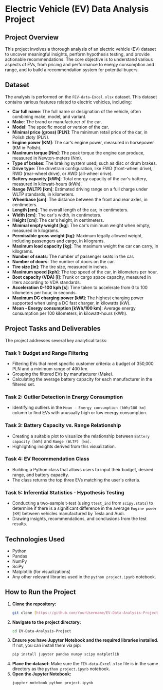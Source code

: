 # Electric Vehicle (EV) Data Analysis Project

## Project Overview

This project involves a thorough analysis of an electric vehicle (EV) dataset to uncover meaningful insights, perform hypothesis testing, and provide actionable recommendations. The core objective is to understand various aspects of EVs, from pricing and performance to energy consumption and range, and to build a recommendation system for potential buyers.

## Dataset

The analysis is performed on the `FEV-data-Excel.xlsx` dataset. This dataset contains various features related to electric vehicles, including:

* **Car full name**: The full name or designation of the vehicle, often combining make, model, and variant.
* **Make**: The brand or manufacturer of the car.
* **Model**: The specific model or version of the car.
* **Minimal price (gross) [PLN]**: The minimum retail price of the car, in Polish złoty (PLN).
* **Engine power [KM]**: The car's engine power, measured in horsepower (KM in Polish).
* **Maximum torque [Nm]**: The peak torque the engine can produce, measured in Newton-meters (Nm).
* **Type of brakes**: The braking system used, such as disc or drum brakes.
* **Drive type**: The drivetrain configuration, like FWD (front-wheel drive), RWD (rear-wheel drive), or AWD (all-wheel drive).
* **Battery capacity [kWh]**: Total energy capacity of the car's battery, measured in kilowatt-hours (kWh).
* **Range (WLTP) [km]**: Estimated driving range on a full charge under WLTP standards, in kilometers.
* **Wheelbase [cm]**: The distance between the front and rear axles, in centimeters.
* **Length [cm]**: The overall length of the car, in centimeters.
* **Width [cm]**: The car's width, in centimeters.
* **Height [cm]**: The car's height, in centimeters.
* **Minimal empty weight [kg]**: The car's minimum weight when empty, measured in kilograms.
* **Permissible gross weight [kg]**: Maximum legally allowed weight, including passengers and cargo, in kilograms.
* **Maximum load capacity [kg]**: The maximum weight the car can carry, in kilograms.
* **Number of seats**: The number of passenger seats in the car.
* **Number of doors**: The number of doors on the car.
* **Tire size [in]**: The tire size, measured in inches.
* **Maximum speed [kph]**: The top speed of the car, in kilometers per hour.
* **Boot capacity (VDA) [l]**: Trunk or cargo space capacity, measured in liters according to VDA standards.
* **Acceleration 0-100 kph [s]**: Time taken to accelerate from 0 to 100 kilometers per hour, in seconds.
* **Maximum DC charging power [kW]**: The highest charging power supported when using a DC fast charger, in kilowatts (kW).
* **Mean - Energy consumption [kWh/100 km]**: Average energy consumption per 100 kilometers, in kilowatt-hours (kWh).

## Project Tasks and Deliverables

The project addresses several key analytical tasks:

### Task 1: Budget and Range Filtering
* Filtering EVs that meet specific customer criteria: a budget of 350,000 PLN and a minimum range of 400 km.
* Grouping the filtered EVs by manufacturer (Make).
* Calculating the average battery capacity for each manufacturer in the filtered set.

### Task 2: Outlier Detection in Energy Consumption
* Identifying outliers in the `Mean - Energy consumption [kWh/100 km]` column to find EVs with unusually high or low energy consumption.

### Task 3: Battery Capacity vs. Range Relationship
* Creating a suitable plot to visualize the relationship between `Battery capacity [kWh]` and `Range (WLTP) [km]`.
* Highlighting insights derived from this visualization.

### Task 4: EV Recommendation Class
* Building a Python class that allows users to input their budget, desired range, and battery capacity.
* The class returns the top three EVs matching the user's criteria.

### Task 5: Inferential Statistics - Hypothesis Testing
* Conducting a two-sample t-test (using `ttest_ind` from `scipy.stats`) to determine if there is a significant difference in the average `Engine power [KM]` between vehicles manufactured by Tesla and Audi.
* Drawing insights, recommendations, and conclusions from the test results.

## Technologies Used

* Python
* Pandas
* NumPy
* SciPy
* Matplotlib (for visualizations)
* Any other relevant libraries used in the `python project.ipynb` notebook.

## How to Run the Project

1.  **Clone the repository:**
    ```bash
    git clone [https://github.com/YourUsername/EV-Data-Analysis-Project.git](https://github.com/YourUsername/EV-Data-Analysis-Project.git)
    ```
2.  **Navigate to the project directory:**
    ```bash
    cd EV-Data-Analysis-Project
    ```
3.  **Ensure you have Jupyter Notebook and the required libraries installed.** If not, you can install them via pip:
    ```bash
    pip install jupyter pandas numpy scipy matplotlib
    ```
4.  **Place the dataset:** Make sure the `FEV-data-Excel.xlsx` file is in the same directory as the `python project.ipynb` notebook.
5.  **Open the Jupyter Notebook:**
    ```bash
    jupyter notebook python project.ipynb
    ```


